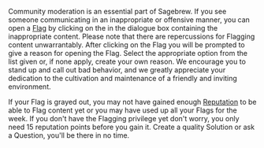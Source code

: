 Community moderation is an essential part of Sagebrew. If you see someone 
communicating in an inappropriate or offensive manner, you can open a [Flag][1]
by clicking on the <i class="fa fa-flag"></i> in the dialogue box containing the
inappropriate content. Please note that there are repercussions for Flagging 
content unwarrantably. After clicking on the Flag you will be prompted to give a reason 
for opening the Flag. Select the appropriate option from the list given or, 
if none apply, create your own reason. We encourage you to stand up and 
call out bad behavior, and we greatly appreciate your dedication to the 
cultivation and maintenance of a friendly and inviting environment. 

If your Flag is grayed out, you may not have gained enough [Reputation][2] 
to be able to Flag content yet or you may have used up all your Flags for the 
week. If you don't have the Flagging privilege yet don't worry, you only need 
15 reputation points before you gain it. Create a quality Solution or ask a 
Question, you'll be there in no time.

[1]: /help/privileges/flagging/
[2]: /help/reputation/